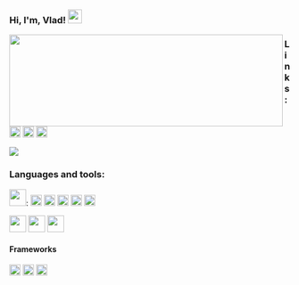 ### Hi, I'm, Vlad! <img src="https://media.giphy.com/media/hvRJCLFzcasrR4ia7z/giphy.gif" width="25px">

<img align="left" width="490" height="165" src="https://github-readme-stats.vercel.app/api?username=voropaevv&show_icons=true&hide_border=false&line_height=20&title_color=f69673&icon_color=5b93c9&show_owner=true"/>

### Links:

<a href="https://www.facebook.com/profile.php?id=100005282805777"><img height="20" src="https://img.shields.io/badge/Facebook-1877F2?style=for-the-badge&logo=facebook&logoColor=white"></a> <a href="https://vk.com/drftd"><img height="20" src="https://img.shields.io/badge/вконтакте-%232E87FB.svg?&style=for-the-badge&logo=vk&logoColor=white"></a> <a href="https://www.kaggle.com/vvd0ai"><img height="20" src="https://img.shields.io/badge/Kaggle-20BEFF?style=for-the-badge&logo=Kaggle&logoColor=white"></a>

![](https://visitor-badge.glitch.me/badge?page_id=voropaevv.voropaevv)

### Languages and tools:

<img height="30" src="https://img.shields.io/badge/Python-FFD43B?style=for-the-badge&logo=python&logoColor=darkgreen">: <img height="20" src="https://img.shields.io/badge/Numpy-777BB4?style=for-the-badge&logo=numpy&logoColor=white"> <img height="20" src="https://img.shields.io/badge/Pandas-2C2D72?style=for-the-badge&logo=pandas&logoColor=white"> <img height="20" src="https://img.shields.io/badge/scikit_learn-F7931E?style=for-the-badge&logo=scikit-learn&logoColor=white"> <img height="20" src="https://img.shields.io/badge/Plotly-239120?style=for-the-badge&logo=plotly&logoColor=white"> <img height="20" src="https://img.shields.io/badge/TensorFlow-FF6F00?style=for-the-badge&logo=TensorFlow&logoColor=white">

<img height="30" src="https://img.shields.io/badge/MySQL-00000F?style=for-the-badge&logo=mysql&logoColor=white">

<img height="30" src="https://img.shields.io/badge/R-276DC3?style=for-the-badge&logo=r&logoColor=white">

<img height="30" src="https://img.shields.io/badge/C%2B%2B-00599C?style=for-the-badge&logo=c%2B%2B&logoColor=white">

#### Frameworks
<img height="20" src="https://img.shields.io/badge/Jupyter-F37626.svg?&style=for-the-badge&logo=Jupyter&logoColor=white"> <img height="20" src="https://img.shields.io/badge/OpenCV-27338e?style=for-the-badge&logo=OpenCV&logoColor=white"> <img height="20" src="https://img.shields.io/badge/Git-F05032?style=for-the-badge&logo=git&logoColor=white">


